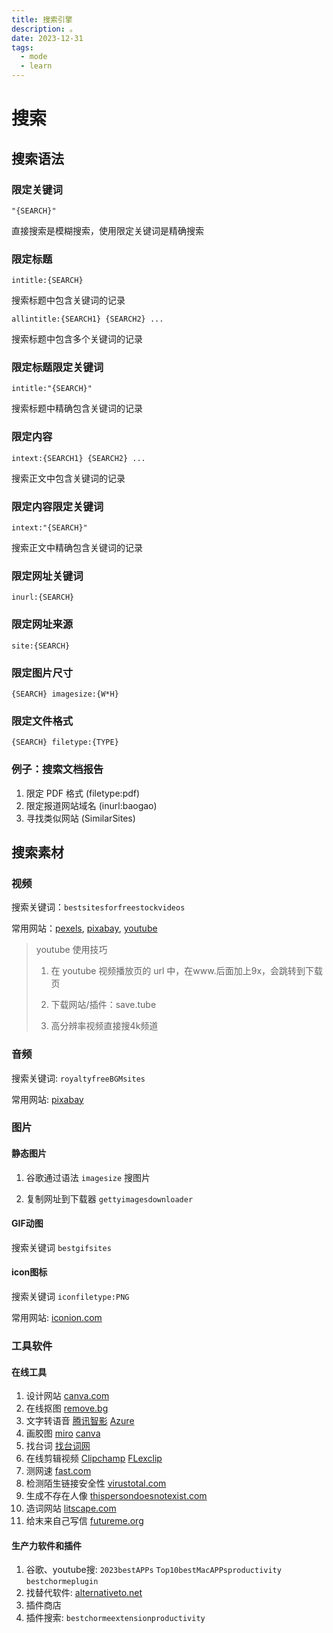 ```yaml
---
title: 搜索引擎
description: 。
date: 2023-12-31
tags:
  - mode
  - learn
---
```


# 搜索

## 搜索语法

### 限定关键词

`"{SEARCH}"`

直接搜索是模糊搜索，使用限定关键词是精确搜索

### 限定标题

`intitle:{SEARCH}`


搜索标题中包含关键词的记录

`allintitle:{SEARCH1} {SEARCH2} ...`

搜索标题中包含多个关键词的记录

### 限定标题限定关键词

`intitle:"{SEARCH}"`

搜索标题中精确包含关键词的记录

### 限定内容

`intext:{SEARCH1} {SEARCH2} ...`

搜索正文中包含关键词的记录

### 限定内容限定关键词

`intext:"{SEARCH}"`

搜索正文中精确包含关键词的记录

### 限定网址关键词

`inurl:{SEARCH}`

### 限定网址来源

`site:{SEARCH}`

### 限定图片尺寸

`{SEARCH} imagesize:{W*H}`

### 限定文件格式

`{SEARCH} filetype:{TYPE}`

### 例子：搜索文档报告

1. 限定 PDF 格式 (filetype:pdf)
2. 限定报道网站域名 (inurl:baogao)
3. 寻找类似网站 (SimilarSites)

## 搜索素材

### 视频

搜索关键词：`bestsitesforfreestockvideos`

常用网站：[pexels](https://www.pexels.com/), [pixabay](https://pixabay.com/), [youtube](https://www.youtube.com)

> youtube 使用技巧
>
> 1. 在 youtube 视频播放页的 url 中，在www.后面加上9x，会跳转到下载页
>
> 2. 下载网站/插件：save.tube
>
> 3. 高分辨率视频直接搜4k频道

### 音频

搜索关键词: `royaltyfreeBGMsites`

常用网站: [pixabay](https://pixabay.com/)

### 图片

#### 静态图片

1. 谷歌通过语法 `imagesize` 搜图片

2. 复制网址到下载器 `gettyimagesdownloader`

#### GIF动图

搜索关键词 `bestgifsites`

#### icon图标

搜索关键词 `iconfiletype:PNG`

常用网站: [iconion.com](https://iconion.com/)

### 工具软件

#### 在线工具

1. 设计网站 [canva.com](https://www.canva.com)
2. 在线抠图 [remove.bg](https://www.remove.bg)
3. 文字转语音 [腾讯智影](https://zenvideo.qq.com/) [Azure](https://azure.microsoft.com/en-us)
4. 画胶图 [miro](https://miro.com/) [canva](https://www.canva.com)
5. 找台词 [找台词网](https://zhaotaici.cn/)
6. 在线剪辑视频 [Clipchamp](https://clipchamp.com/en/) [FLexclip](https://www.flexclip.com/)
7. 测网速 [fast.com](https://fast.com/)
8. 检测陌生链接安全性 [virustotal.com](https://www.virustotal.com/gui/home/upload)
9. 生成不存在人像 [thispersondoesnotexist.com](https://thispersondoesnotexist.com/)
10. 造词网站 [litscape.com](www.litscape.com/word_tools/)
11. 给末来自己写信 [futureme.org](https://www.futureme.org/)

#### 生产力软件和插件

1. 谷歌、youtube搜: `2023bestAPPs` `Top10bestMacAPPsproductivity` `bestchormeplugin`
2. 找替代软件: [alternativeto.net](https://alternativeto.net)
3. 插件商店
4. 插件搜索: `bestchormeextensionproductivity`